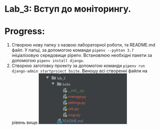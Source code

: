 # Lab_3: Вступ до моніторингу.

# Progress:
1. Створюю нову папку з назвою лабораторної роботи, та README.md файл. У папці, за допомогою команди `pipenv --pyhton 3.7` ініціалізовую середовище pipenv. Встановлюю необхідні пакети за допомогою `pipenv install django`.
2. Створюю заготовку проекту за допомогою команди `pipenv run django-admin startproject bsite`. Виношу всі створенні файли на рівень вище.![alt text](https://github.com/yuriybobyk/ik-31-bobyk/blob/master/lab_3/img/1.PNG)